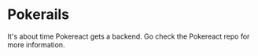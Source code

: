 # Pokerails
It's about time Pokereact gets a backend. Go check the Pokereact repo for more information.
